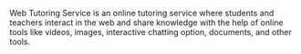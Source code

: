Web Tutoring Service is an online tutoring service where students and teachers interact in the web and share knowledge with the help of online tools like videos, images, interactive chatting option, documents, and other tools. 
